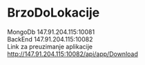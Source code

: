 # BrzoDoLokacije

MongoDb 147.91.204.115:10081\
BackEnd 147.91.204.115:10082\
Link za preuzimanje aplikacije http://147.91.204.115:10082/api/app/Download